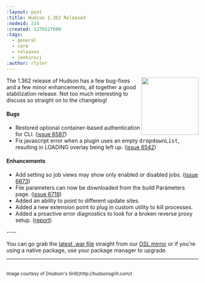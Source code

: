 ```yaml
---
:layout: post
:title: Hudson 1.362 Released
:nodeid: 214
:created: 1276527600
:tags:
  - general
  - core
  - releases
  - jenkinsci
:author: rtyler
---
```


<img src="/sites/default/files/images/hudson.gif" height="150" align="right"/> The 1.362 release of Hudson has a few bug-fixes and a few minor enhancements, all together a good stabilization release. Not too much interesting to discuss so straight on to the changelog!

#### Bugs

<ul class=image>
  <li class=bug> 
    Restored optional container-based authentication for CLI.
    (<a href="http://issues.hudson-ci.org/browse/HUDSON-6587">issue 6587</a>)
  <li class=bug> 
    Fix javascript error when a plugin uses an empty <tt>dropdownList</tt>, resulting in LOADING overlay being left up.
    (<a href="http://issues.hudson-ci.org/browse/HUDSON-6542">issue 6542</a>)
</ul>

#### Enhancements

<ul>
  <li class=rfe> 
    Add setting so job views may show only enabled or disabled jobs.
    (<a href="http://issues.hudson-ci.org/browse/HUDSON-6673">issue 6673</a>)
  <li class=rfe> 
    File parameters can now be downloaded from the build Parameters page.
    (<a href="http://issues.hudson-ci.org/browse/HUDSON-6719">issue 6719</a>)
  <li class=rfe> 
    Added an ability to point to different update sites.
  <li class=rfe> 
    Added a new extension point to plug in custom utility to kill processes.
  <li class=rfe> 
    Added a proactive error diagnostics to look for a broken reverse proxy setup.
    (<a href="http://wiki.hudson-ci.org/display/HUDSON/Running+Hudson+behind+Apache#RunningHudsonbehindApache-modproxywithHTTPS">report</a>)
</ul>
<!--break-->
----

You can go grab the [latest .war file](http://ftp.osuosl.org/pub/hudson/war/1.362/hudson.war) straight from our [OSL mirror](http://www.osuosl.org) or if you're using a native package, use your package manager to upgrade.

---

<br clear="all"/>
<small>Image courtesy of [Hudson's Grill](http://hudsonsgrill.com/)</small>
